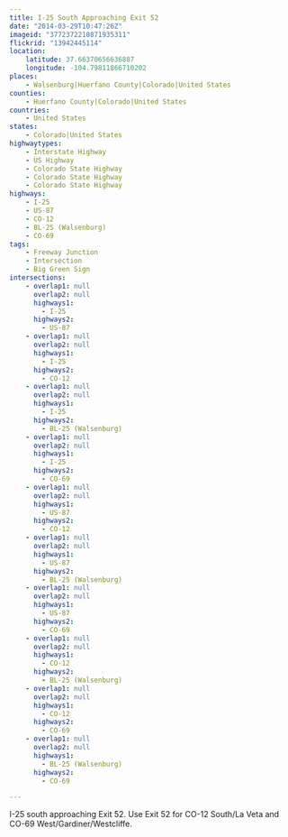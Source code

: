 ```yaml
---
title: I-25 South Approaching Exit 52
date: "2014-03-29T10:47:26Z"
imageid: "3772372210871935311"
flickrid: "13942445114"
location:
    latitude: 37.66370656636887
    longitude: -104.79811866710202
places:
    - Walsenburg|Huerfano County|Colorado|United States
counties:
    - Huerfano County|Colorado|United States
countries:
    - United States
states:
    - Colorado|United States
highwaytypes:
    - Interstate Highway
    - US Highway
    - Colorado State Highway
    - Colorado State Highway
    - Colorado State Highway
highways:
    - I-25
    - US-87
    - CO-12
    - BL-25 (Walsenburg)
    - CO-69
tags:
    - Freeway Junction
    - Intersection
    - Big Green Sign
intersections:
    - overlap1: null
      overlap2: null
      highways1:
        - I-25
      highways2:
        - US-87
    - overlap1: null
      overlap2: null
      highways1:
        - I-25
      highways2:
        - CO-12
    - overlap1: null
      overlap2: null
      highways1:
        - I-25
      highways2:
        - BL-25 (Walsenburg)
    - overlap1: null
      overlap2: null
      highways1:
        - I-25
      highways2:
        - CO-69
    - overlap1: null
      overlap2: null
      highways1:
        - US-87
      highways2:
        - CO-12
    - overlap1: null
      overlap2: null
      highways1:
        - US-87
      highways2:
        - BL-25 (Walsenburg)
    - overlap1: null
      overlap2: null
      highways1:
        - US-87
      highways2:
        - CO-69
    - overlap1: null
      overlap2: null
      highways1:
        - CO-12
      highways2:
        - BL-25 (Walsenburg)
    - overlap1: null
      overlap2: null
      highways1:
        - CO-12
      highways2:
        - CO-69
    - overlap1: null
      overlap2: null
      highways1:
        - BL-25 (Walsenburg)
      highways2:
        - CO-69

---
```

I-25 south approaching Exit 52.  Use Exit 52 for CO-12 South/La Veta and CO-69 West/Gardiner/Westcliffe.